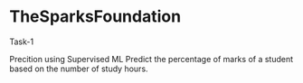 # TheSparksFoundation
Task-1

Precition using Supervised ML
Predict the percentage of marks of a student based on the number of study hours.

